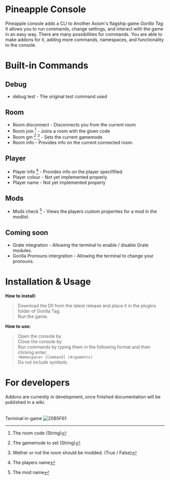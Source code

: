 # Pineapple Console
Pineapple console adds a CLI to Another Axiom's flagship game *Gorilla Tag* <br>
It allows you to run commands, change settings, and interact with the game in an easy way. There are many possibilities for commands.
You are able to make addons for it, adding more commands, namespaces, and functionality to the console.
# Built-in Commands
## Debug
- debug test - The original test command used<br>
## Room
- Room disconnect - Disconnects you from the current room<br>
- Room join [^1] - Joins a room with the given code<br>
- Room gm [^3] [^2] - Sets the current gamemode<br>
- Room info - Provides info on the current connected room.<br>
[^1]: The room code (String)
[^2]: Wether or not the room should be modded. (True / False)
[^3]: The gamemode to set (String)
## Player
- Player info [^4] - Provides info on the player specifified.
- Player colour - Not yet implemented properly
- Player name - Not yet implemented properly
[^4]: The players name
## Mods
- Mods check [^5] - Views the players custom properties for a mod in the modlist.
[^5]: The mod name
## Coming soon
- Grate integration - Allowing the terminal to enable / disable Grate modules.
- Gorilla Pronouns intergration - Allowing the terminal to change your pronouns.
# Installation & Usage
**How to install:** <br>
> Download the Dll from the latest release and place it in the plugins folder of Gorilla Tag. <br>
> Run the game. <br>

**How to use:** <br>

> Open the console by <Insert Controls here> <br>
> Close the console by <Insert Controls here> <br>
> Run commands by typing them in the following format and then clicking enter: <br>
```<Namespace> [Command] (Arguments)``` <br>
Do not include symbols.
# For developers
Addons are currently in development, once finished documentation will be published in a wiki. <br> <br> <br>
Terminal in-game
![20B5F61](https://github.com/user-attachments/assets/9e691447-52d7-4a1d-a6a7-5c434c8b9e7a)
